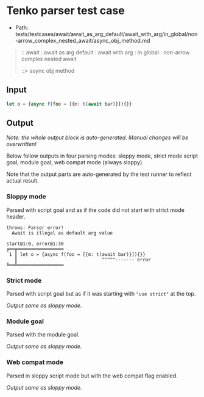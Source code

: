# Tenko parser test case

- Path: tests/testcases/await/await_as_arg_default/await_with_arg/in_global/non-arrow_complex_nested_await/async_obj_method.md

> :: await : await as arg default : await with arg : in global : non-arrow complex nested await
>
> ::> async obj method

## Input

`````js
let o = {async f(foo = [{m: t(await bar)}]){}}
`````

## Output

_Note: the whole output block is auto-generated. Manual changes will be overwritten!_

Below follow outputs in four parsing modes: sloppy mode, strict mode script goal, module goal, web compat mode (always sloppy).

Note that the output parts are auto-generated by the test runner to reflect actual result.

### Sloppy mode

Parsed with script goal and as if the code did not start with strict mode header.

`````
throws: Parser error!
  Await is illegal as default arg value

start@1:0, error@1:30
╔══╦═════════════════
 1 ║ let o = {async f(foo = [{m: t(await bar)}]){}}
   ║                               ^^^^^------- error
╚══╩═════════════════

`````

### Strict mode

Parsed with script goal but as if it was starting with `"use strict"` at the top.

_Output same as sloppy mode._

### Module goal

Parsed with the module goal.

_Output same as sloppy mode._

### Web compat mode

Parsed in sloppy script mode but with the web compat flag enabled.

_Output same as sloppy mode._
